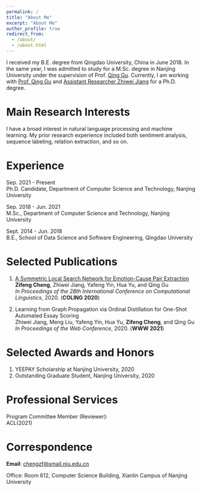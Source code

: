 ```yaml
---
permalink: /
title: "About Me"
excerpt: "About Me"
author_profile: true
redirect_from: 
  - /about/
  - /about.html
---
```

I received my B.E. degree from Qingdao University, China in June 2018.
In the same year, I was admitted to study for a M.Sc. degree in Nanjing University under the supervision of Prof. <a href="https://isetnju.github.io/guq/index.html" target="_black">Qing Gu</a>.
Currently, I am working with <a href="https://isetnju.github.io/guq/index.html" target="_black">Prof. Qing Gu</a> and <a href="https://cs.nju.edu.cn/jzw/" target="_black"> Assistant Researcher Zhiwei Jiang</a> for a Ph.D. degree.
  
Main Research Interests
======

I have a broad interest in natural language processing and machine learning.
My prior research experience included both sentiment analysis, sequence labeling, relation extraction, and so on.

Experience
======
Sep. 2021 - Present
<br>
Ph.D. Candidate, Department of Computer Science and Technology, Nanjing University

Sep. 2018 - Jun. 2021
<br>
M.Sc., Department of Computer Science and Technology, Nanjing University

Sept. 2014 - Jun. 2018
<br>
B.E., School of Data Science and Software Engineering, Qingdao University

Selected Publications
======
1. <a href = "https://www.aclweb.org/anthology/2020.coling-main.12.pdf" target="_black">A Symmetric Local Search Network for Emotion-Cause Pair Extraction</a>
    <br>
    <b>Zifeng Cheng</b>, Zhiwei Jiang, Yafeng Yin, Hua Yu, and Qing Gu
    <br>
    <i>In Proceedings of the 28th International Conference on Computational Linguistics</i>, 2020. (<b>COLING 2020</b>)

2. Learning from Graph Propagation via Ordinal Distillation for One-Shot Automated Essay Scoring
    <br>
    Zhiwei Jiang, Meng Liu, Yafeng Yin, Hua Yu, <b>Zifeng Cheng</b>, and Qing Gu
    <br>
    <i>In Proceedings of the Web Conference</i>, 2020. (<b>WWW 2021</b>)
    

Selected Awards and Honors
======
1. YEEPAY Scholarship at Nanjing University, 2020
2. Outstanding Graduate Student, Nanjing University, 2020

Professional Services
======
Program Committee Member (Reviewer):
<br>
ACL(2021)

Correspondence
======
<b>Email</b>: chengzf@smail.nju.edu.cn

Office: Room 612, Computer Science Building, Xianlin Campus of Nanjing University
